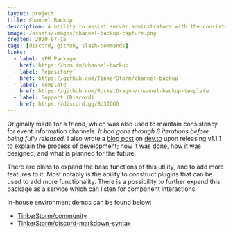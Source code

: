 ```yaml
---
layout: project
title: Channel Backup
description: A utility to assist server adminstrators with the consistency of their information channels.
image: /assets/images/channel-backup-capture.png
created: 2020-07-15
tags: [discord, github, slash-commands]
links:
  - label: NPM Package
    href: https://npm.im/channel-backup
  - label: Repository
    href: https://github.com/TinkerStorm/channel-backup
  - label: Template
    href: https://github.com/RocketDragon/channel-backup-template
  - label: Support (Discord)
    href: https://discord.gg/Bb3JQQG
---
```


Originally made for a friend, which was also used to maintain consistency for event information channels. *It had gone through 6 iterations before being fully released.* I also wrote a [blog post](https://dev.to/junior/keeping-discord-channels-up-to-date-fgn) on [dev.to](https://dev.to) upon releasing v1.1.1 to explain the process of development; how it was done, how it was designed; and what is planned for the future.

There are plans to expand the base functions of this utility, and to add more features to it. Most notably is the ability to construct plugins that can be used to add more functionality. There is a possibility to further expand this package as a service which can listen for component interactions.

In-house environment demos can be found below:
- [TinkerStorm/community](https://github.com/TinkerStorm/community)
- [TinkerStorm/discord-markdown-syntax](https://github.com/TinkerStorm/discord-markdown-syntax)